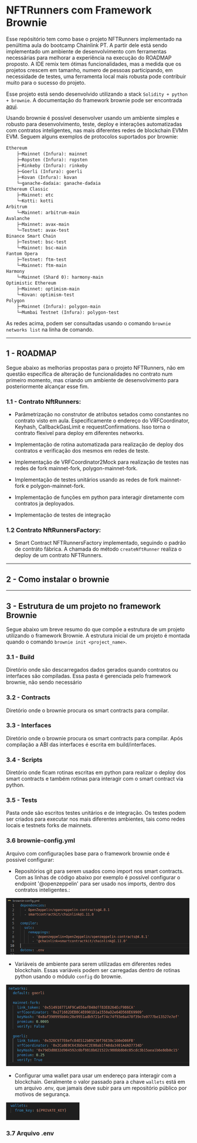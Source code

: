 # NFTRunners com Framework Brownie

Esse repósitório tem como base o projeto NFTRunners implementado na penúltima aula do bootcamp Chainlink PT. A partir dele está sendo implementado um ambiente de desenvolvimento com ferramentas necessárias para melhorar a experiência na execução do ROADMAP proposto. A IDE remix tem ótimas funcionalidades, mas a medida que os projetos crescem em tamanho, numero de pessoas participando, em necessidade de testes, uma ferramenta local mais robusta pode contribuir muito para o sucesso do projeto.

Esse projeto está sendo desenvolvido utilizando a stack `Solidity + python + brownie`. A documentação do framework brownie pode ser encontrada [aqui](https://eth-brownie.readthedocs.io/en/latest/toctree.html).

Usando brownie é possível desenvolver usando um ambiente simples e robusto para desenvolvimento, teste, deploy e interações automatizadas com contratos inteligentes, nas mais diferentes redes de blockchain EVMm EVM. Seguem alguns exemplos de protocolos suportados por brownie:

    Ethereum
        ├─Mainnet (Infura): mainnet
        ├─Ropsten (Infura): ropsten
        ├─Rinkeby (Infura): rinkeby
        ├─Goerli (Infura): goerli
        ├─Kovan (Infura): kovan
        └─ganache-dadaia: ganache-dadaia
    Ethereum Classic
        ├─Mainnet: etc
        └─Kotti: kotti
    Arbitrum
        └─Mainnet: arbitrum-main
    Avalanche
        ├─Mainnet: avax-main
        └─Testnet: avax-test
    Binance Smart Chain
        ├─Testnet: bsc-test
        └─Mainnet: bsc-main
    Fantom Opera
        ├─Testnet: ftm-test
        └─Mainnet: ftm-main
    Harmony
        └─Mainnet (Shard 0): harmony-main
    Optimistic Ethereum
        ├─Mainnet: optimism-main
        └─Kovan: optimism-test
    Polygon
        ├─Mainnet (Infura): polygon-main
        └─Mumbai Testnet (Infura): polygon-test

As redes acima, podem ser consultadas usando o comando `brownie networks list` na linha de comando.

<hr>

## 1 - ROADMAP

Segue abaixo as melhorias propostas para o projeto NFTRunners, não em questão específica de alteração de funcionalidades no contrato num primeiro momento, mas criando um ambiente de desenvolvimento para posteriormente alcançar esse fim.

### 1.1 - Contrato NftRunners:

- Parâmetrização no construtor de atributos setados como constantes no contrato visto em aula. Especificamente o endereço do VRFCoordinator, Keyhash, CallbackGasLimit e requestConfirmations. Isso torna o contrato flexivel para deploy em diferentes networks.

- Implementação de rotina automatizada para realização de deploy dos contratos e verificação dos mesmos em redes de teste.
- Implementação de VRFCoordinator2Mock para realização de testes nas redes de fork mainnet-fork, polygon-mainnet-fork.
- Implementação de testes unitários usando as redes de fork mainnet-fork e polygon-mainnet-fork.
- Implementação de funções em python para interagir diretamente com contratos ja deployados.
- Implementação de testes de integração

### 1.2 Contrato NftRunnersFactory:

- Smart Contract NFTRunnersFactory implementado, seguindo o padrão de contráto fábrica. A chamada do método `createNftRunner` realiza o deploy de um contrato NFTRunners.

<hr>

## 2 - Como instalar o brownie

<hr>

## 3 - Estrutura de um projeto no framework Brownie

Segue abaixo um breve resumo do que compõe a estrutura de um projeto utilizando o framework Brownie. A estrutura inicial de um projeto é montada quando o comando `brownie init <project_name>`.


### 3.1 - Build 

Diretório onde são descarregados dados gerados quando contratos ou interfaces são compiladas. Essa pasta é gerenciada pelo framework brownie, não sendo necessário 

### 3.2 - Contracts

Diretório onde o brownie procura os smart contracts para compilar.

### 3.3 - Interfaces

Diretório onde o brownie procura os smart contracts para compilar. Após compilação a ABI das interfaces é escrita em build/interfaces.

### 3.4 - Scripts

Diretório onde ficam rotinas escritas em python para realizar o deploy dos smart contracts e também rotinas para interagir com o smart contract via python.

### 3.5 - Tests

Pasta onde são escritos testes unitários e de integração. Os testes podem ser criados para executar nos mais diferentes ambientes, tais como redes locais e testnets forks de mainnets.

### 3.6 brownie-config.yml

Arquivo com configurações base para o framework brownie onde é possivel configurar:

- Repositórios git para serem usados como import nos smart contracts. Com as linhas de código abaixo por exemplo é possível configurar o endpoint '@openzeppelin' para ser usado nos imports, dentro dos contratos inteligentes.:

<img src="./img/remappings_repo_git.png" alt="Figura 1: Configuração para imports via git nos contratos" width="500"/>


- Variáveis de ambiente para serem utilizadas em diferentes redes blockchain. Essas variáveis podem ser carregadas dentro de rotinas python usando o módulo `config` do brownie.

<img src="./img/environ_vars_network.png" alt="Figura 2: Variaveis de ambiente para diferentes networks" width="500"/>


- Configurar uma wallet para usar um endereço para interagir com a blockchain. Geralmente o valor passado para a chave `wallets`
está em um arquivo .env, que jamais deve subir para um repositório público por motivos de segurança.

<img src="./img/wallets_brownie_config.png" alt="Figura 3: Configuração de Wallet" width="200"/>


### 3.7 Arquivo .env